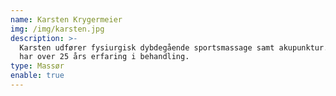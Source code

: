 ```yaml
---
name: Karsten Krygermeier
img: /img/karsten.jpg
description: >-
  Karsten udfører fysiurgisk dybdegående sportsmassage samt akupunktur. Karsten
  har over 25 års erfaring i behandling.
type: Massør
enable: true
---
```


